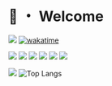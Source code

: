 # 👋 ・ Welcome
![](https://komarev.com/ghpvc/?username=Michelo11)
[![wakatime](https://wakatime.com/badge/user/6797600f-73ff-4666-82cc-ae786a221674.svg)](https://wakatime.com/@6797600f-73ff-4666-82cc-ae786a221674)

![](https://img.shields.io/badge/React-323330?style=for-the-badge&logo=react&logoColor=blue)
![](https://img.shields.io/badge/TypeScript-323330?style=for-the-badge&logo=typescript&logoColor=blue)
![](https://img.shields.io/badge/Node.js-323330?style=for-the-badge&logo=nodedotjs&logoColor=green)
![](https://img.shields.io/badge/Vue-323330?style=for-the-badge&logo=vue.js&logoColor=4FC08D)
![](https://img.shields.io/badge/Astro-323330?style=for-the-badge&logo=astro&logoColor=red)
![](https://img.shields.io/badge/Java-323330?style=for-the-badge&logo=openjdk&logoColor=ED8B00)

[![](https://readme-stats-six-amber.vercel.app/api?username=Michelo11&show_icons=true&count_private=true)](https://github.com/Michelo11)
![Top Langs](https://github-readme-stats.vercel.app/api/top-langs/?username=Michelo11&layout=compact)
